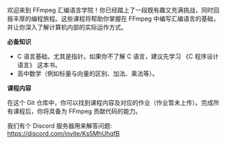 欢迎来到 FFmpeg 汇编语言学院！你已经踏上了一段既有趣又充满挑战，同时回报丰厚的编程旅程。这些课程将帮助你掌握在 FFmpeg 中编写汇编语言的基础，并让你深入了解计算机内部的实际运作方式。

**必备知识**

* C 语言基础，尤其是指针。如果你不了解 C 语言，建议先学习 《C 程序设计语言》 这本书。
* 高中数学（例如标量与向量的区别、加法、乘法等）。

**课程内容**

在这个 Git 仓库中，你可以找到课程内容及对应的作业（作业暂未上传）。完成所有课程后，你将具备为 FFmpeg 贡献代码的能力。

我们有个 Discord 服务器用来解答问题:  
https://discord.com/invite/Ks5MhUhqfB